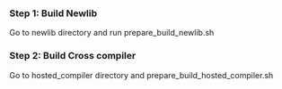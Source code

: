 ### Step 1: Build Newlib

Go to newlib directory and run prepare_build_newlib.sh

### Step 2: Build Cross compiler

Go to hosted_compiler directory and prepare_build_hosted_compiler.sh
